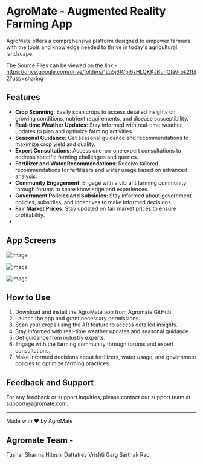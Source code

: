 # AgroMate - Augmented Reality Farming App

AgroMate offers a comprehensive platform designed to empower farmers with the tools and knowledge needed to thrive in today's agricultural landscape.

The Source Files can be viewed on the link - https://drive.google.com/drive/folders/1Lq5j6fCpl6sHLQKKJBunQIaVrbk2fbI2?usp=sharing

## Features

- **Crop Scanning**: Easily scan crops to access detailed insights on growing conditions, nutrient requirements, and disease susceptibility.
- **Real-time Weather Updates**: Stay informed with real-time weather updates to plan and optimize farming activities.
- **Seasonal Guidance**: Get seasonal guidance and recommendations to maximize crop yield and quality.
- **Expert Consultations**: Access one-on-one expert consultations to address specific farming challenges and queries.
- **Fertilizer and Water Recommendations**: Receive tailored recommendations for fertilizers and water usage based on advanced analysis.
- **Community Engagement**: Engage with a vibrant farming community through forums to share knowledge and experiences.
- **Government Policies and Subsidies**: Stay informed about government policies, subsidies, and incentives to make informed decisions.
- **Fair Market Prices**: Stay updated on fair market prices to ensure profitability.
- 
## App Screens
![image](https://github.com/Hackdata2024/42-cad/assets/91653616/0b2ad38b-d58f-4be6-881b-cf36f6f9c04c)

![image](https://github.com/Hackdata2024/42-cad/assets/91653616/081e9ab3-ba35-4f76-9dcd-1902882f682b)

![image](https://github.com/Hackdata2024/42-cad/assets/91653616/2ba9b627-87cc-4c76-9256-ac99f7318c33)



## How to Use

1. Download and install the AgroMate app from Agromate GitHub.
2. Launch the app and grant necessary permissions.
3. Scan your crops using the AR feature to access detailed insights.
4. Stay informed with real-time weather updates and seasonal guidance.
5. Get guidance from industry experts.
6. Engage with the farming community through forums and expert consultations.
7. Make informed decisions about fertilizers, water usage, and government policies to optimize farming practices.

## Feedback and Support

For any feedback or support inquiries, please contact our support team at support@agromate.com.

---

Made with ❤️ by AgroMate
## Agromate Team - 
 Tushar Sharma
 Hiteshi Dattatrey
 Vrishti Garg
 Sarthak Rao
